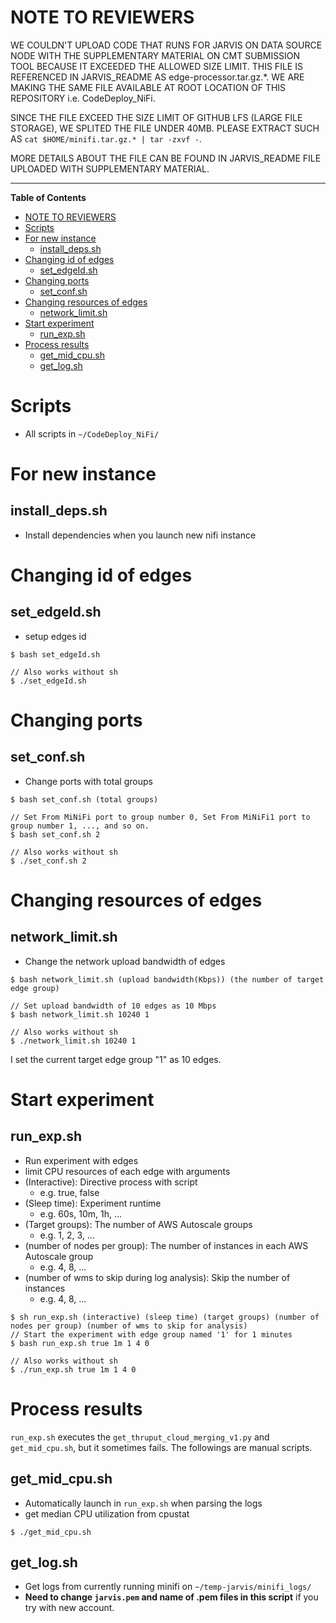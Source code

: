 # NOTE TO REVIEWERS 

WE COULDN'T UPLOAD CODE THAT RUNS FOR JARVIS ON DATA SOURCE NODE WITH THE SUPPLEMENTARY MATERIAL ON CMT SUBMISSION TOOL BECAUSE IT EXCEEDED THE ALLOWED SIZE LIMIT. THIS FILE IS REFERENCED IN JARVIS_README AS edge-processor.tar.gz.*. WE ARE MAKING THE SAME FILE AVAILABLE AT ROOT LOCATION OF THIS REPOSITORY i.e. CodeDeploy_NiFi.

SINCE THE FILE EXCEED THE SIZE LIMIT OF GITHUB LFS (LARGE FILE STORAGE), WE SPLITED THE FILE UNDER 40MB. PLEASE EXTRACT SUCH AS `cat $HOME/minifi.tar.gz.* | tar -zxvf -`. 

MORE DETAILS ABOUT THE FILE CAN BE FOUND IN JARVIS_README FILE UPLOADED WITH SUPPLEMENTARY MATERIAL. 

----------------------------

**Table of Contents**
- [NOTE TO REVIEWERS](#note-to-reviewers)
- [Scripts](#scripts)
- [For new instance](#for-new-instance)
  - [install_deps.sh](#install_depssh)
- [Changing id of edges](#changing-id-of-edges)
  - [set_edgeId.sh](#set_edgeidsh)
- [Changing ports](#changing-ports)
  - [set_conf.sh](#set_confsh)
- [Changing resources of edges](#changing-resources-of-edges)
  - [network_limit.sh](#network_limitsh)
- [Start experiment](#start-experiment)
  - [run_exp.sh](#run_expsh)
- [Process results](#process-results)
  - [get_mid_cpu.sh](#get_mid_cpush)
  - [get_log.sh](#get_logsh)

# Scripts
* All scripts in `~/CodeDeploy_NiFi/`

# For new instance
## install_deps.sh
* Install dependencies when you launch new nifi instance

# Changing id of edges
## set_edgeId.sh
* setup edges id
 
```console
$ bash set_edgeId.sh

// Also works without sh
$ ./set_edgeId.sh
```

# Changing ports
## set_conf.sh
* Change ports with total groups

```console
$ bash set_conf.sh (total groups)

// Set From MiNiFi port to group number 0, Set From MiNiFi1 port to group number 1, ..., and so on.
$ bash set_conf.sh 2

// Also works without sh
$ ./set_conf.sh 2
```

# Changing resources of edges
## network_limit.sh
* Change the network upload bandwidth of edges

```console
$ bash network_limit.sh (upload bandwidth(Kbps)) (the number of target edge group)

// Set upload bandwidth of 10 edges as 10 Mbps
$ bash network_limit.sh 10240 1

// Also works without sh
$ ./network_limit.sh 10240 1
```

I set the current target edge group "1" as 10 edges.

# Start experiment
## run_exp.sh 
* Run experiment with edges
* limit CPU resources of each edge with arguments
* (Interactive): Directive process with script
  * e.g. true, false
* (Sleep time): Experiment runtime
  * e.g.  60s, 10m, 1h, ...
* (Target groups): The number of AWS Autoscale groups
  * e.g. 1, 2, 3, ...
* (number of nodes per group): The number of instances in each AWS Autoscale group
  * e.g. 4, 8, ...
* (number of wms to skip during log analysis): Skip the number of instances
  * e.g. 4, 8, ...

```console
$ sh run_exp.sh (interactive) (sleep time) (target groups) (number of nodes per group) (number of wms to skip for analysis)
// Start the experiment with edge group named '1' for 1 minutes
$ bash run_exp.sh true 1m 1 4 0

// Also works without sh
$ ./run_exp.sh true 1m 1 4 0
```

# Process results
`run_exp.sh` executes the `get_thruput_cloud_merging_v1.py` and `get_mid_cpu.sh`, but it sometimes fails. The followings are manual scripts.

## get_mid_cpu.sh
* Automatically launch in `run_exp.sh` when parsing the logs
* get median CPU utilization from cpustat
```console
$ ./get_mid_cpu.sh
```

## get_log.sh
* Get logs from currently running minifi on `~/temp-jarvis/minifi_logs/`
* **Need to change `jarvis.pem` and name of .pem files in this script** if you try with new account.